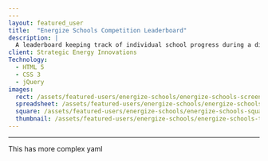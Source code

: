 ```yaml
---
---
layout: featured_user
title:  "Energize Schools Competition Leaderboard"
description: |
  A leaderboard keeping track of individual school progress during a district-wide energy conservation competition put on by a non-profit. Updates to the spreadsheet data automatically changes the front-end web visualization. 
client: Strategic Energy Innovations
Technology:
  - HTML 5
  - CSS 3
  - jQuery
images:
  rect: /assets/featured-users/energize-schools/energize-schools-screenshot.png
  spreadsheet: /assets/featured-users/energize-schools/energize-schools-spreadsheet.png
  square: /assets/featured-users/energize-schools/energize-schools-square.png
  thumbnail: /assets/featured-users/energize-schools/energize-schools-thumbnail.jpg
---
```


---

This has more complex yaml